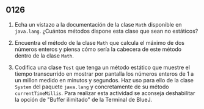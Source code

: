 ## 0126

1. Echa un vistazo a la documentación de la clase `Math` disponible en `java.lang`. ¿Cuántos métodos dispone esta clase que sean no estáticos? 

2. Encuentra el método de la clase `Math` que calcula el máximo de dos números enteros y piensa cómo sería la cabecera de este método dentro de la clase `Math`.

3. Codifica una clase `Test` que tenga un método estático que muestre el tiempo transcurrido en mostrar por pantalla los números enteros de 1 a un millon medido en minutos y segundos. Haz uso para ello de la clase `System` del paquete `java.lang` y concretamente de su método `currentTimeMillis`. Para realizar esta actividad se aconseja deshabilitar la opción de "Buffer ilimitado" de la Terminal de BlueJ.
